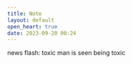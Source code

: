 ```yaml
---
title: Note
layout: default
open_heart: true
date: 2023-09-20 00:24
---
```


news flash: toxic man is seen being toxic
